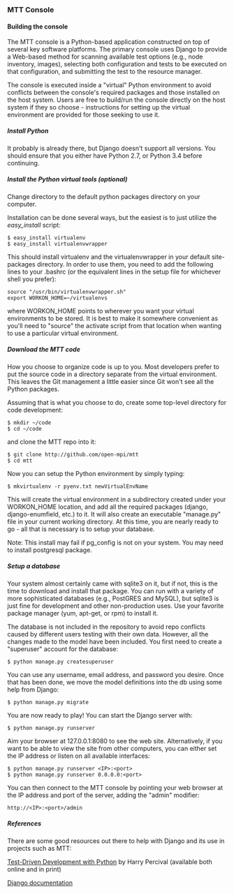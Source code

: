### MTT Console

#### Building the console

The MTT console is a Python-based application constructed on top of several key software platforms. The primary console uses Django to provide a Web-based method for scanning available test options (e.g., node inventory, images), selecting both configuration and tests to be executed on that configuration, and submitting the test to the resource manager.

The console is executed inside a "virtual" Python environment to avoid conflicts between the console's required packages and those installed on the host system. Users are free to build/run the console directly on the host system if they so choose - instructions for setting up the virtual environment are provided for those seeking to use it.

##### Install Python

It probably is already there, but Django doesn't support all versions. You should ensure that you either have Python 2.7, or Python 3.4 before continuing.

##### Install the Python virtual tools (optional)

Change directory to the default python packages directory on your computer.


Installation can be done several ways, but the easiest is to just utilize the _easy_install_ script:

```
$ easy_install virtualenv 
$ easy_install virtualenvwrapper
```

This should install virtualenv and the virtualenvwrapper in your default site-packages directory. In order to use them, you need to add the following lines to your .bashrc (or the equivalent lines in the setup file for whichever shell you prefer):

```
source "/usr/bin/virtualenvwrapper.sh"
export WORKON_HOME=~/virtualenvs
```

where WORKON_HOME points to wherever you want your virtual environments to be stored. It is best to make it somewhere convenient as you'll need to "source" the activate script from that location when wanting to use a particular virtual environment.

##### Download the MTT code

How you choose to organize code is up to you. Most developers prefer to put the source code in a directory separate from the virtual environment. This leaves the Git management a little easier since Git won't see all the Python packages.

Assuming that is what you choose to do, create some top-level directory for code development:

```
$ mkdir ~/code
$ cd ~/code
```
and clone the MTT repo into it:

```
$ git clone http://github.com/open-mpi/mtt
$ cd mtt
```
 
Now you can setup the Python environment by simply typing:

```
$ mkvirtualenv -r pyenv.txt newVirtualEnvName
```

This will create the virtual environment in a subdirectory created under your WORKON_HOME location, and add all the required packages (django, django-enumfield, etc.) to it. It will also create an executable "manage.py" file in your current working directory. At this time, you are nearly ready to go - all that is necessary is to setup your database.

Note: This install may fail if pg_config is not on your system. You may need to install postgresql package.


##### Setup a database

Your system almost certainly came with sqlite3 on it, but if not, this is the time to download and install that package. You can run with a variety of more sophisticated databases (e.g., PostGRES and MySQL), but sqlite3 is just fine for development and other non-production uses. Use your favorite package manager (yum, apt-get, or rpm) to install it.

The database is not included in the repository to avoid repo conflicts caused by different users testing with their own data. However, all the changes made to the model have been included. You first need to create a "superuser" account for the database:

```
$ python manage.py createsuperuser
```

You can use any username, email address, and password you desire. Once that has been done, we move the model definitions into the db using some help from Django:

```
$ python manage.py migrate
```

You are now ready to play! You can start the Django server with:

```
$ python manage.py runserver
```

Aim your browser at 127.0.0.1:8080 to see the web site. Alternatively, if you want to be able to view the site from other computers, you can either set the IP address or listen on all available interfaces:

```
$ python manage.py runserver <IP>:<port>
$ python manage.py runserver 0.0.0.0:<port>
```

You can then connect to the MTT console by pointing your web browser at the IP address and port of the server, adding the "admin" modifier:

```
http://<IP>:<port>/admin
```


##### References

There are some good resources out there to help with Django and its use in projects such as MTT:

[Test-Driven Development with Python](http://chimera.labs.oreilly.com/books/1234000000754/index.html) by Harry Percival (available both online and in print) 

[Django documentation](https://docs.djangoproject.com/en/1.8/)


